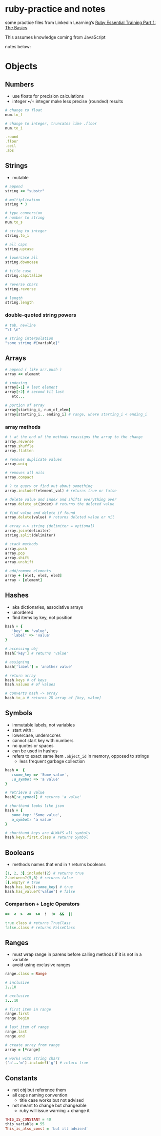 # ruby-practice and notes
some practice files from Linkedin Learning’s [Ruby Essential Training Part 1: The Basics](https://www.linkedin.com/learning/ruby-essential-training-part-1-the-basics)

This assumes knowledge coming from JavaScript

notes below:
# Objects
## Numbers
- use floats for precision calculations
- integer •/÷ integer make less precise (rounded) results
```ruby
# change to float
num.to_f

# change to integer, truncates like .floor
num.to_i

.round
.floor
.ceil
.abs
```

## Strings
- mutable
```ruby
# append
string << "substr"

# multiplication
string * 3

# type conversion
# number to string
num.to_s

# string to integer
string.to_i

# all caps
string.upcase

# lowercase all
string.downcase

# title case
string.capitalize

# reverse chars
string.reverse
 
# length
string.length
```
### double-quoted string powers
```ruby
# tab, newline
"\t \n"

# string interpolation
"some string #{variable}"
```

## Arrays
```ruby
# append ( like arr.push )
array << element

# indexing
array[-1] # last element
array[-2] # second til last 
   etc...

# portion of array
array[starting_i, num_of_elem]
array[starting_i.. ending_i] # range, where starting_i < ending_i
```

### array methods
```ruby
# ! at the end of the methods reassigns the array to the change
array.reverse
array.shuffle
array.flatten

# removes duplicate values
array.uniq

# removes all nils
array.compact

# ? to query or find out about something
array.include?(element_val) # returns true or false

# delete value and index and shifts everything over
array.delete_at(index) # returns the deleted value

# find value and delete if found
array.delete(value) # returns deleted value or nil

# array <-> string (delimiter = optional)
array.join(delimiter) 
string.split(delimiter)

# stack methods
array.push
array.pop
array.shift
array.unshift

# add/remove elements
array + [ele1, ele2, ele3]
array - [element]
```

## Hashes
- aka dictionaries, associative arrays
- unordered
- find items by key, not position

```ruby
hash = {
   'key' => 'value',
   'label' => 'value'
}

# accessing obj
hash['key'] # returns 'value'

# assigning
hash['label'] = 'another value'

# return array
hash.keys # of keys
hash.values # of values

# converts hash -> array
hash.to_a # returns 2D array of [key, value]
```

## Symbols
- immutable labels, not variables
- start with :
- lowercase, underscores
- cannot start key with numbers
- no quotes or spaces
- can be used in hashes
- refers to exact same item `.object_id` in memory, opposed to strings
    - less frequent garbage collection

```ruby
hash =  {
   :some_key => 'Some value',
   :a_symbol => 'a value'
}

# retrieve a value
hash[:a_symbol] # returns 'a value'

# shorthand looks like json
hash = {
   some_key: 'Some value',
   a_symbol: 'a value'
}

# shorthand keys are ALWAYS all symbols
hash.keys.first.class # returns Symbol
```
## Booleans
- methods names that end in `?` returns booleans
```ruby
[1, 2, 3].include?(2) # returns true
2.between?(5,8) # returns false
[].empty? # true
hash.has_key?(:some_key) # true
hash.has_value?('value') # false
```
### Comparison + Logic Operators
```ruby
==  <  >  <=  >=  !  !=  &&  ||

true.class # returns TrueClass
false.class # returns FalseClass
```
## Ranges
- must wrap range in parens before calling methods if it is not in a variable
- avoid using exclusive ranges
```ruby
range.class = Range

# inclusive
1..10

# exclusive
1...10

# first item in range
range.first
range.begin

# last item of range
range.last
range.end

# create array from range
array = [*range]

# works with string chars
('a'..'m').include?('g') # return true

```

## Constants
- not obj but reference them
- all caps naming convention
   - title case works but not advised
- not meant to change but changeable
   - ruby will issue warning + change it
```ruby
THIS_IS_CONSTANT = 40
this_variable = 55
This_is_also_const = 'but ill advised'
```

<!-- 
```ruby

``` -->